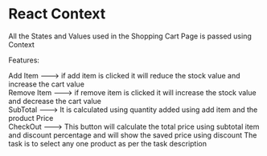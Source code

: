 # React Context

All the States and Values used in the Shopping Cart Page is passed using Context

Features:

Add Item ---> if add item is clicked it will reduce the stock value and increase the cart value <br>
Remove Item --->  if remove item is clicked it will increase the stock value and decrease the cart value <br>
SubTotal ---> It is calculated using quantity added using add item and the product Price <br>
CheckOut ---> This button will calculate the total price using subtotal item and discount percentage and will show the saved price  using discount
The task is to select any one product as per the task description